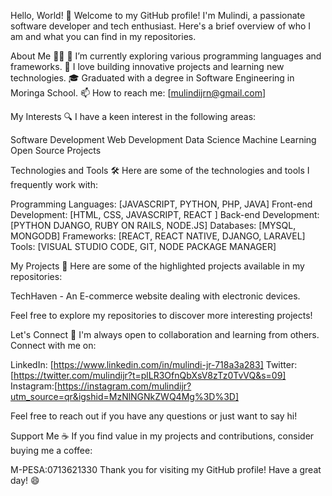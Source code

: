  Hello, World! 👋
Welcome to my GitHub profile! I'm Mulindi, a passionate software developer and tech enthusiast. 
Here's a brief overview of who I am and what you can find in my repositories.

About Me 🧑‍💻
🌱 I’m currently exploring various programming languages and frameworks.
🚀 I love building innovative projects and learning new technologies.
🎓 Graduated with a degree in Software Engineering in Moringa School.
📫 How to reach me: [mulindijrn@gmail.com]

My Interests 🔍
I have a keen interest in the following areas:

Software Development
Web Development
Data Science
Machine Learning
Open Source Projects

Technologies and Tools 🛠️
Here are some of the technologies and tools I frequently work with:

Programming Languages: [JAVASCRIPT, PYTHON, PHP, JAVA]
Front-end Development: [HTML, CSS, JAVASCRIPT, REACT ]
Back-end Development: [PYTHON DJANGO, RUBY ON RAILS, NODE.JS]
Databases: [MYSQL, MONGODB]
Frameworks: [REACT, REACT NATIVE, DJANGO, LARAVEL]
Tools: [VISUAL STUDIO CODE, GIT, NODE PACKAGE MANAGER]

My Projects 🚧
Here are some of the highlighted projects available in my repositories:

TechHaven - An E-commerce website dealing with electronic devices.

Feel free to explore my repositories to discover more interesting projects!

Let's Connect 🤝
I'm always open to collaboration and learning from others. Connect with me on:

LinkedIn: [https://www.linkedin.com/in/mulindi-jr-718a3a283]
Twitter:[https://twitter.com/mulindijr?t=plLR3OfnQbXsV8zTz0TvVQ&s=09]
Instagram:[https://instagram.com/mulindijr?utm_source=qr&igshid=MzNlNGNkZWQ4Mg%3D%3D]

Feel free to reach out if you have any questions or just want to say hi!

Support Me ☕
If you find value in my projects and contributions, consider buying me a coffee:

M-PESA:0713621330
Thank you for visiting my GitHub profile! Have a great day! 😄
